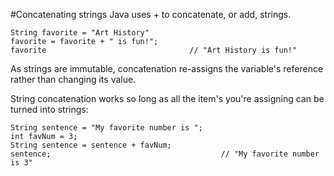 #Concatenating strings
Java uses <word data-key="+">+</word> to concatenate, or add, strings.

    String favorite = "Art History"
    favorite = favorite + " is fun!";
    favorite                                // "Art History is fun!"

As strings are <word data-key="immutable">immutable</word>, concatenation re-assigns the variable's reference rather than changing its value.

String concatenation works so long as all the item's you're assigning can be turned into strings:

    String sentence = "My favorite number is ";
    int favNum = 3;
    String sentence = sentence + favNum;
    sentence;                                      // "My favorite number is 3"
